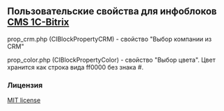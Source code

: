 ## Пользовательские свойства для инфоблоков [CMS 1C-Bitrix](https://www.1c-bitrix.ru/)

prop_crm.php (CIBlockPropertyCRM) - свойство "Выбор компании из CRM"

prop_color.php (CIBlockPropertyColor) - свойство "Выбор цвета". Цвет хранится как строка вида ff0000 без знака #.


### Лицензия

[MIT license](http://opensource.org/licenses/MIT)
